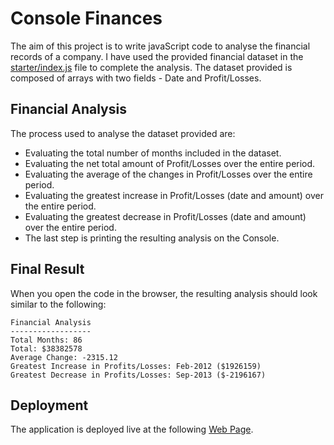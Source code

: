 # Console Finances

The aim of this project is to write javaScript code to analyse the financial records of a company. I have used the provided financial dataset in the [starter/index.js](starter/index.js) file to complete the analysis. The dataset provided is composed of arrays with two fields - Date and Profit/Losses.

## Financial Analysis

The process used to analyse the dataset provided are:

-   Evaluating the total number of months included in the dataset.
-   Evaluating the net total amount of Profit/Losses over the entire period.
-   Evaluating the average of the changes in Profit/Losses over the entire period.
-   Evaluating the greatest increase in Profit/Losses (date and amount) over the entire period.
-   Evaluating the greatest decrease in Profit/Losses (date and amount) over the entire period.
-   The last step is printing the resulting analysis on the Console.

## Final Result

When you open the code in the browser, the resulting analysis should look similar to the following:

```
Financial Analysis
------------------
Total Months: 86
Total: $38382578
Average Change: -2315.12
Greatest Increase in Profits/Losses: Feb-2012 ($1926159)
Greatest Decrease in Profits/Losses: Sep-2013 ($-2196167)
```

## Deployment

The application is deployed live at the following [Web Page](kenigreg.github.io/Console-Finances).
